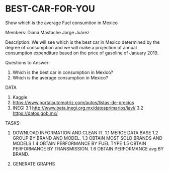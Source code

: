 # BEST-CAR-FOR-YOU
Show which is the average Fuel consumtion in Mexico

Members:
Diana Mastache
Jorge Juárez


Description:
We will see which is the best car in Mexico determined by the degree of consumption and we will make a projection of annual consumption expenditure based on the price of gasoline of January 2019.

Questions to Answer:
1. Which is the best car in consumption in Mexico?
2. Which is the average consumption in Mexico?

DATA 
1. Kaggle
2. https://www.portalautomotriz.com/autos/listas-de-precios
3. INEGI
    3.1 http://www.beta.inegi.org.mx/datosprimarios/iavl/
    3.2 https://datos.gob.mx/

TASKS:
1. DOWNLOAD INFORMATION AND CLEAN IT.
    1.1 MERGE DATA BASE
    1.2 GROUP BY BRAND AND MODEL.
    1.3 OBTAIN MOST SOLD BRANDS AND MODELS
    1.4 OBTAIN PERFORMANCE BY FUEL TYPE
    1.5 OBTAIN PERFORMANCE BY TRANSMISSION.
    1.6 OBTAIN PERFORMANCE avg BY BRAND.

2. GENERATE GRAPHS



